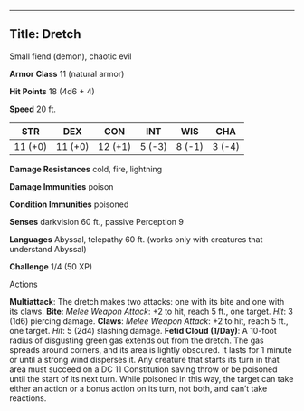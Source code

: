 -------------------------
Title: Dretch
-------------------------


Small fiend (demon), chaotic evil

**Armor Class** 11 (natural armor)

**Hit Points** 18 (4d6 + 4)

**Speed** 20 ft.

  STR    | DEX     | CON     | INT     | WIS     | CHA
  ---------|---------|---------|--------|--------|--------
  | 11 (+0)   | 11 (+0)   | 12 (+1)   | 5 (-3)   | 8 (-1)   | 3 (-4)

**Damage Resistances** cold, fire, lightning

**Damage Immunities** poison

**Condition Immunities** poisoned

**Senses** darkvision 60 ft., passive Perception 9

**Languages** Abyssal, telepathy 60 ft. (works only with creatures that
understand Abyssal)

**Challenge** 1/4 (50 XP)


Actions

**Multiattack**: The dretch makes two attacks: one with its bite and
    one with its claws.
**Bite**: *Melee Weapon Attack*: +2 to hit, reach 5 ft., one target.
    *Hit*: 3 (1d6) piercing damage.
**Claws**: *Melee Weapon Attack*: +2 to hit, reach 5 ft.,
    one target. *Hit*: 5 (2d4) slashing damage.
**Fetid Cloud (1/Day)**: A 10-foot radius of disgusting green gas
    extends out from the dretch. The gas spreads around corners, and its
    area is lightly obscured. It lasts for 1 minute or until a strong
    wind disperses it. Any creature that starts its turn in that area
    must succeed on a DC 11 Constitution saving throw or be poisoned
    until the start of its next turn. While poisoned in this way, the
    target can take either an action or a bonus action on its turn, not
    both, and can’t take reactions.

